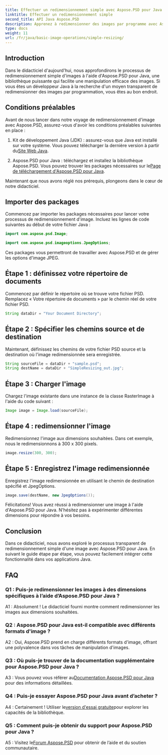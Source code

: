 ```yaml
---
title: Effectuer un redimensionnement simple avec Aspose.PSD pour Java
linktitle: Effectuer un redimensionnement simple
second_title: API Java Aspose.PSD
description: Apprenez à redimensionner des images par programme avec Aspose.PSD pour Java. Suivez notre guide étape par étape pour une manipulation efficace des images.
type: docs
weight: 11
url: /fr/java/basic-image-operations/simple-resizing/
---
```

## Introduction

Dans le didacticiel d'aujourd'hui, nous approfondirons le processus de redimensionnement simple d'images à l'aide d'Aspose.PSD pour Java, une bibliothèque puissante qui facilite une manipulation efficace des images. Si vous êtes un développeur Java à la recherche d'un moyen transparent de redimensionner des images par programmation, vous êtes au bon endroit.

## Conditions préalables

Avant de nous lancer dans notre voyage de redimensionnement d'image avec Aspose.PSD, assurez-vous d'avoir les conditions préalables suivantes en place :

1.  Kit de développement Java (JDK) : assurez-vous que Java est installé sur votre système. Vous pouvez télécharger la dernière version à partir du[Site Web Java](https://www.oracle.com/java/).

2.  Aspose.PSD pour Java : téléchargez et installez la bibliothèque Aspose.PSD. Vous pouvez trouver les packages nécessaires sur le[Page de téléchargement d'Aspose.PSD pour Java](https://releases.aspose.com/psd/java/).

Maintenant que nous avons réglé nos prérequis, plongeons dans le cœur de notre didacticiel.

## Importer des packages

Commencez par importer les packages nécessaires pour lancer votre processus de redimensionnement d'image. Incluez les lignes de code suivantes au début de votre fichier Java :

```java
import com.aspose.psd.Image;

import com.aspose.psd.imageoptions.JpegOptions;
```

Ces packages vous permettront de travailler avec Aspose.PSD et de gérer les options d'image JPEG.

## Étape 1 : définissez votre répertoire de documents

Commencez par définir le répertoire où se trouve votre fichier PSD. Remplacez « Votre répertoire de documents » par le chemin réel de votre fichier PSD.

```java
String dataDir = "Your Document Directory";
```

## Étape 2 : Spécifier les chemins source et de destination

Maintenant, définissez les chemins de votre fichier PSD source et la destination où l'image redimensionnée sera enregistrée.

```java
String sourceFile = dataDir + "sample.psd";
String destName = dataDir + "SimpleResizing_out.jpg";
```

## Étape 3 : Charger l'image

Chargez l'image existante dans une instance de la classe RasterImage à l'aide du code suivant :

```java
Image image = Image.load(sourceFile);
```

## Étape 4 : redimensionner l'image

Redimensionnez l'image aux dimensions souhaitées. Dans cet exemple, nous le redimensionnons à 300 x 300 pixels.

```java
image.resize(300, 300);
```

## Étape 5 : Enregistrez l'image redimensionnée

Enregistrez l'image redimensionnée en utilisant le chemin de destination spécifié et JpegOptions.

```java
image.save(destName, new JpegOptions());
```

Félicitations! Vous avez réussi à redimensionner une image à l'aide d'Aspose.PSD pour Java. N'hésitez pas à expérimenter différentes dimensions pour répondre à vos besoins.

## Conclusion

Dans ce didacticiel, nous avons exploré le processus transparent de redimensionnement simple d'une image avec Aspose.PSD pour Java. En suivant le guide étape par étape, vous pouvez facilement intégrer cette fonctionnalité dans vos applications Java.

## FAQ

### Q1 : Puis-je redimensionner les images à des dimensions spécifiques à l’aide d’Aspose.PSD pour Java ?

A1 : Absolument ! Le didacticiel fourni montre comment redimensionner les images aux dimensions souhaitées.

### Q2 : Aspose.PSD pour Java est-il compatible avec différents formats d'image ?

A2 : Oui, Aspose.PSD prend en charge différents formats d'image, offrant une polyvalence dans vos tâches de manipulation d'images.

### Q3 : Où puis-je trouver de la documentation supplémentaire pour Aspose.PSD pour Java ?

 A3 : Vous pouvez vous référer au[Documentation Aspose.PSD pour Java](https://reference.aspose.com/psd/java/) pour des informations détaillées.

### Q4 : Puis-je essayer Aspose.PSD pour Java avant d’acheter ?

 A4 : Certainement ! Utiliser le[version d'essai gratuite](https://releases.aspose.com/)pour explorer les capacités de la bibliothèque.

### Q5 : Comment puis-je obtenir du support pour Aspose.PSD pour Java ?

 A5 : Visitez le[Forum Aspose.PSD](https://forum.aspose.com/c/psd/34) pour obtenir de l’aide et du soutien communautaire.